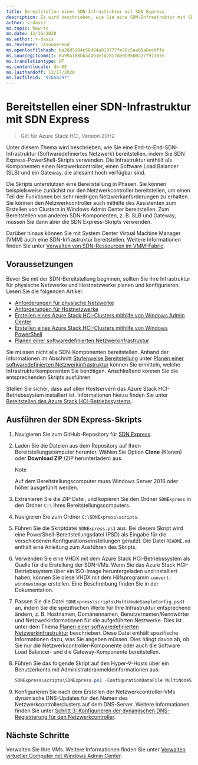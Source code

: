 ```yaml
---
title: Bereitstellen einer SDN-Infrastruktur mit SDN Express
description: Es wird beschrieben, wie Sie eine SDN-Infrastruktur mit SDN Express bereitstellen.
author: v-dasis
ms.topic: how-to
ms.date: 12/16/2020
ms.author: v-dasis
ms.reviewer: JasonGerend
ms.openlocfilehash: ba28d5904e58d84a913777fe80c5aa05a8ecdffe
ms.sourcegitcommit: 6a99a188bbad491e7d2817de0b9500a27797107e
ms.translationtype: HT
ms.contentlocale: de-DE
ms.lasthandoff: 12/17/2020
ms.locfileid: "97658297"
---
```

# <a name="deploy-an-sdn-infrastructure-using-sdn-express"></a>Bereitstellen einer SDN-Infrastruktur mit SDN Express

> Gilt für Azure Stack HCI, Version 20H2

Unter diesem Thema wird beschrieben, wie Sie eine End-to-End-SDN-Infrastruktur (Softwaredefiniertes Netzwerk) bereitstellen, indem Sie SDN Express-PowerShell-Skripts verwenden. Die Infrastruktur enthält als Komponenten einen Netzwerkcontroller, einen Software Load Balancer (SLB) und ein Gateway, die allesamt hoch verfügbar sind.  

Die Skripts unterstützen eine Bereitstellung in Phasen. Sie können beispielsweise zunächst nur den Netzwerkcontroller bereitstellen, um einen Teil der Funktionen bei sehr niedrigen Netzwerkanforderungen zu erhalten. Sie können den Netzwerkcontroller auch mithilfe des Assistenten zum Erstellen von Clustern in Windows Admin Center bereitstellen. Zum Bereitstellen von anderen SDN-Komponenten, z. B. SLB und Gateway, müssen Sie dann aber die SDN Express-Skripts verwenden.

Darüber hinaus können Sie mit System Center Virtual Machine Manager (VMM) auch eine SDN-Infrastruktur bereitstellen. Weitere Informationen finden Sie unter [Verwalten von SDN-Ressourcen im VMM-Fabric](https://docs.microsoft.com/system-center/vmm/network-sdn).

## <a name="before-you-begin"></a>Voraussetzungen

Bevor Sie mit der SDN-Bereitstellung beginnen, sollten Sie Ihre Infrastruktur für physische Netzwerke und Hostnetzwerke planen und konfigurieren. Lesen Sie die folgenden Artikel:

- [Anforderungen für physische Netzwerke](../concepts/physical-network-requirements.md)
- [Anforderungen für Hostnetzwerke](../concepts/host-network-requirements.md)
- [Erstellen eines Azure Stack HCI-Clusters mithilfe von Windows Admin Center](create-cluster.md)
- [Erstellen eines Azure Stack HCI-Clusters mithilfe von Windows PowerShell](create-cluster-powershell.md)
- [Planen einer softwaredefinierten Netzwerkinfrastruktur](../concepts/plan-software-defined-networking-infrastructure.md)

Sie müssen nicht alle SDN-Komponenten bereitstellen. Anhand der Informationen im Abschnitt [Stufenweise Bereitstellung](../concepts/plan-software-defined-networking-infrastructure.md#phased-deployment) unter [Planen einer softwaredefinierten Netzwerkinfrastruktur](../concepts/plan-software-defined-networking-infrastructure.md) können Sie ermitteln, welche Infrastrukturkomponenten Sie benötigen. Anschließend können Sie die entsprechenden Skripts ausführen.

Stellen Sie sicher, dass auf allen Hostservern das Azure Stack HCI-Betriebssystem installiert ist. Informationen hierzu finden Sie unter [Bereitstellen des Azure Stack HCI-Betriebssystems](operating-system.md).

## <a name="run-the-sdn-express-scripts"></a>Ausführen der SDN Express-Skripts

1. Navigieren Sie zum GitHub-Repository für [SDN Express](https://github.com/microsoft/SDN).

1. Laden Sie die Dateien aus dem Repository auf Ihren Bereitstellungscomputer herunter. Wählen Sie Option **Clone** (Klonen) oder **Download ZIP** (ZIP herunterladen) aus.

    > [!NOTE]
    > Auf dem Bereitstellungscomputer muss Windows Server 2016 oder höher ausgeführt werden.

1. Extrahieren Sie die ZIP-Datei, und kopieren Sie den Ordner `SDNExpress` in den Ordner `C:\` Ihres Bereitstellungscomputers.

1. Navigieren Sie zum Ordner `C:\SDNExpress\scripts`.

1. Führen Sie die Skriptdatei `SDNExpress.ps1` aus. Bei diesem Skript wird eine PowerShell-Bereitstellungsdatei (PSD) als Eingabe für die verschiedenen Konfigurationseinstellungen genutzt. Die Datei `README.md` enthält eine Anleitung zum Ausführen des Skripts.  

1. Verwenden Sie eine VHDX mit dem Azure Stack HCI-Betriebssystem als Quelle für die Erstellung der SDN-VMs. Wenn Sie das Azure Stack HCI-Betriebssystem über ein ISO-Image heruntergeladen und installiert haben, können Sie diese VHDX mit dem Hilfsprogramm `convert-windowsimage` erstellen. Eine Beschreibung finden Sie in der Dokumentation.

1. Passen Sie die Datei `SDNExpress\scripts\MultiNodeSampleConfig.psd1` an, indem Sie die spezifischen Werte für Ihre Infrastruktur entsprechend ändern, z. B. Hostnamen, Domänennamen, Benutzernamen/Kennwörter und Netzwerkinformationen für die aufgeführten Netzwerke. Dies ist unter dem Thema [Planen einer softwaredefinierten Netzwerkinfrastruktur](../concepts/plan-software-defined-networking-infrastructure.md) beschrieben. Diese Datei enthält spezifische Informationen dazu, was Sie angeben müssen. Dies hängt davon ab, ob Sie nur die Netzwerkcontroller-Komponente oder auch die Software Load Balancer- und die Gateway-Komponente bereitstellen.

1. Führen Sie das folgende Skript auf den Hyper-V-Hosts über ein Benutzerkonto mit Administratoranmeldeinformationen aus:

    ```powershell
    SDNExpress\scripts\SDNExpress.ps1 -ConfigurationDataFile MultiNodeSampleConfig.psd1 -Verbose
    ```

1. Konfigurieren Sie nach dem Erstellen der Netzwerkcontroller-VMs dynamische DNS-Updates für den Namen des Netzwerkcontrollerclusters auf dem DNS-Server. Weitere Informationen finden Sie unter [Schritt 3: Konfigurieren der dynamischen DNS-Registrierung für den Netzwerkcontroller](https://docs.microsoft.com/windows-server/networking/sdn/plan/installation-and-preparation-requirements-for-deploying-network-controller#step-3-configure-dynamic-dns-registration-for-network-controller).

## <a name="next-steps"></a>Nächste Schritte

Verwalten Sie Ihre VMs. Weitere Informationen finden Sie unter [Verwalten virtueller Computer mit Windows Admin Center](../manage/vm.md).